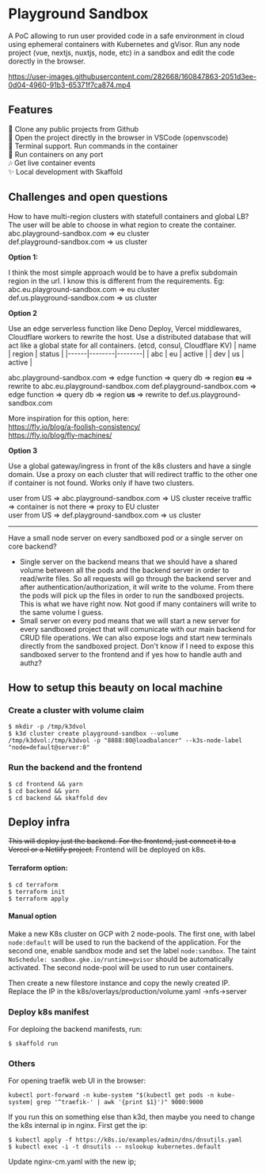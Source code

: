 # Playground Sandbox

A PoC allowing to run user provided code in a safe environment in cloud using ephemeral containers with Kubernetes and gVisor. Run any node project (vue, nextjs, nuxtjs, node, etc) in a sandbox and edit the code dorectly in the browser.

https://user-images.githubusercontent.com/282668/160847863-2051d3ee-0d04-4960-91b3-65371f7ca874.mp4

## Features

🚀 Clone any public projects from Github  
🤘 Open the project directly in the browser in VSCode (openvscode)  
🚢 Terminal support. Run commands in the container  
👐 Run containers on any port  
🎶 Get live container events  
✨ Local development with Skaffold

## Challenges and open questions

How to have multi-region clusters with statefull containers and global LB? The user will be able to choose in what region to create the container.  
abc.playground-sandbox.com => eu cluster  
def.playground-sandbox.com => us cluster

**Option 1:**

I think the most simple approach would be to have a prefix subdomain region in the url. I know this is different from the requirements. Eg:  
abc.eu.playground-sandbox.com => eu cluster  
def.us.playground-sandbox.com => us cluster

**Option 2**

Use an edge serverless function like Deno Deploy, Vercel middlewares, Cloudflare workers to rewrite the host. Use a distributed database that will act like a global state for all containers. (etcd, consul, Cloudflare KV)
| name | region | status |
|------|--------|--------|
| abc | eu | active |
| dev | us | active |

abc.playground-sandbox.com => edge function => query db => region **eu** => rewrite to abc.eu.playground-sandbox.com
def.playground-sandbox.com => edge function => query db => region **us** => rewrite to def.us.playground-sandbox.com

More inspiration for this option, here:  
https://fly.io/blog/a-foolish-consistency/  
https://fly.io/blog/fly-machines/

**Option 3**

Use a global gateway/ingress in front of the k8s clusters and have a single domain. Use a proxy on each cluster that will redirect traffic to the other one if container is not found. Works only if have two clusters.

user from US => abc.playground-sandbox.com => US cluster receive traffic => container is not there => proxy to EU cluster  
user from US => def.playground-sandbox.com => us cluster

---

Have a small node server on every sandboxed pod or a single server on core backend?

- Single server on the backend means that we should have a shared volume between all the pods and the backend server in order to read/write files. So all requests will go through the backend server and after authentication/authorization, it will write to the volume. From there the pods will pick up the files in order to run the sandboxed projects. This is what we have right now. Not good if many containers will write to the same volume I guess.
- Small server on every pod means that we will start a new server for every sandboxed project that will comunicate with our main backend for CRUD file operations. We can also expose logs and start new terminals directly from the sandboxed project. Don't know if I need to expose this sandboxed server to the frontend and if yes how to handle auth and authz?

## How to setup this beauty on local machine

### Create a cluster with volume claim

```
$ mkdir -p /tmp/k3dvol
$ k3d cluster create playground-sandbox --volume /tmp/k3dvol:/tmp/k3dvol -p "8888:80@loadbalancer" --k3s-node-label "node=default@server:0"
```

### Run the backend and the frontend

```
$ cd frontend && yarn
$ cd backend && yarn
$ cd backend && skaffold dev
```

## Deploy infra

~~This will deploy just the backend. For the frontend, just connect it to a Vercel or a Netlify project.~~ Frontend will be deployed on k8s.

#### Terraform option:

```
$ cd terraform
$ terraform init
$ terraform apply
```

#### Manual option

Make a new K8s cluster on GCP with 2 node-pools. The first one, with label `node:default` will be used to run the backend of the application. For the second one, enable sandbox mode and set the label `node:sandbox`. The taint `NoSchedule: sandbox.gke.io/runtime=gvisor` should be automatically activated. The second node-pool will be used to run user containers.

Then create a new filestore instance and copy the newly created IP. Replace the IP in the k8s/overlays/production/volume.yaml ->nfs->server

### Deploy k8s manifest

For deploing the backend manifests, run:

```
$ skaffold run
```

### Others

For opening traefik web UI in the browser:

```
kubectl port-forward -n kube-system "$(kubectl get pods -n kube-system| grep '^traefik-' | awk '{print $1}')" 9000:9000
```

If you run this on something else than k3d, then maybe you need to change the k8s internal ip in nginx.
First get the ip:

```
$ kubectl apply -f https://k8s.io/examples/admin/dns/dnsutils.yaml
$ kubectl exec -i -t dnsutils -- nslookup kubernetes.default
```

Update nginx-cm.yaml with the new ip;
